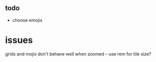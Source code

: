## todo

<!-- todo next -->

<!-- todo -->

- choose emojis

# issues

grids and mojis don't behave well when zoomed – use rem for tile size?

<Header />
    <AppSettings />
<Display />
    <SampleSettings />
    <MainSettings />
    <Visualisation />
<Sequencer />
    <Steps />
    <Transport />
<Samples />
    <Pack />

<LeftButton />
<RightButton />
